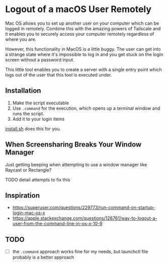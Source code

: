 # Logout of a macOS User Remotely

Mac OS allows you to set up another user on your computer which can be logged in remotely. Combine this with the amazing
powers of Tailscale and it enables you to securely access your computer remotely regardless of where you are.

However, this functionality in MacOS is a little buggy. The user can get into a strange state where it's impossible to
log in and you get stuck on the login screen without a password input.

This little tool enables you to create a server with a single entry point which logs out of the user that this tool is executed under.

## Installation

1. Make the script executable
2. Use `.command` for the execution, which opens up a terminal window and runs the script.
3. Add it to your login items

[install.sh](./install.sh) does this for you.

## When Screensharing Breaks Your Window Manager

Just getting beeping when attempting to use a window manager like Raycast or Rectangle?

TODO detail attempts to fix this

## Inspiration

* https://superuser.com/questions/229773/run-command-on-startup-login-mac-os-x
* https://apple.stackexchange.com/questions/126761/way-to-logout-a-user-from-the-command-line-in-os-x-10-9

## TODO

- [ ] the `.command` approach works fine for my needs, but launchctl file probably is a better approach